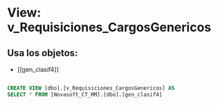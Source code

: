 # View: v_Requisiciones_CargosGenericos

## Usa los objetos:
- [[gen_clasif4]]

```sql

CREATE VIEW [dbo].[v_Requisiciones_CargosGenericos] AS
SELECT * FROM [Novasoft_CT_MM].[dbo].[gen_clasif4]

```
